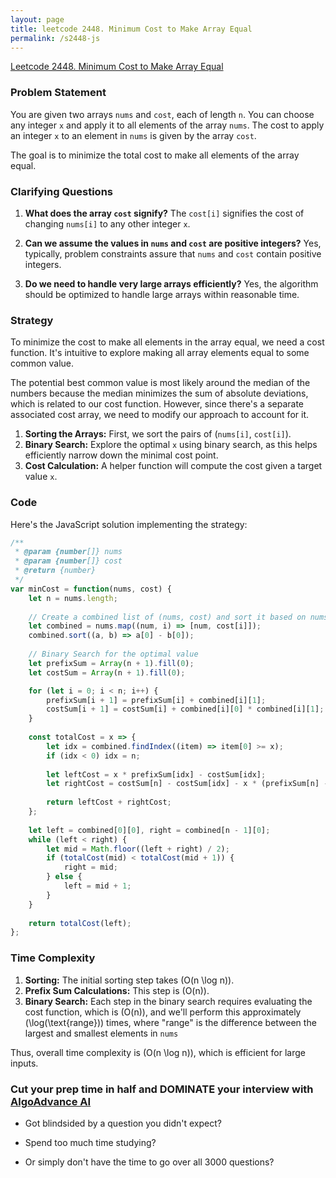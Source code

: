 ```yaml
---
layout: page
title: leetcode 2448. Minimum Cost to Make Array Equal
permalink: /s2448-js
---
```

[Leetcode 2448. Minimum Cost to Make Array Equal](https://algoadvance.github.io/algoadvance/l2448)
### Problem Statement

You are given two arrays `nums` and `cost`, each of length `n`. You can choose any integer `x` and apply it to all elements of the array `nums`. The cost to apply an integer `x` to an element in `nums` is given by the array `cost`.

The goal is to minimize the total cost to make all elements of the array equal.

### Clarifying Questions

1. **What does the array `cost` signify?**
   The `cost[i]` signifies the cost of changing `nums[i]` to any other integer `x`.

2. **Can we assume the values in `nums` and `cost` are positive integers?**
   Yes, typically, problem constraints assure that `nums` and `cost` contain positive integers.

3. **Do we need to handle very large arrays efficiently?**
   Yes, the algorithm should be optimized to handle large arrays within reasonable time.

### Strategy

To minimize the cost to make all elements in the array equal, we need a cost function. It's intuitive to explore making all array elements equal to some common value. 

The potential best common value is most likely around the median of the numbers because the median minimizes the sum of absolute deviations, which is related to our cost function. However, since there's a separate associated cost array, we need to modify our approach to account for it.

1. **Sorting the Arrays:** First, we sort the pairs of (`nums[i]`, `cost[i]`).
2. **Binary Search:** Explore the optimal `x` using binary search, as this helps efficiently narrow down the minimal cost point.
3. **Cost Calculation:** A helper function will compute the cost given a target value `x`.

### Code

Here's the JavaScript solution implementing the strategy:

```javascript
/**
 * @param {number[]} nums
 * @param {number[]} cost
 * @return {number}
 */
var minCost = function(nums, cost) {
    let n = nums.length;
    
    // Create a combined list of (nums, cost) and sort it based on nums
    let combined = nums.map((num, i) => [num, cost[i]]);
    combined.sort((a, b) => a[0] - b[0]);
    
    // Binary Search for the optimal value
    let prefixSum = Array(n + 1).fill(0);
    let costSum = Array(n + 1).fill(0);

    for (let i = 0; i < n; i++) {
        prefixSum[i + 1] = prefixSum[i] + combined[i][1];
        costSum[i + 1] = costSum[i] + combined[i][0] * combined[i][1];
    }
    
    const totalCost = x => {
        let idx = combined.findIndex((item) => item[0] >= x);
        if (idx < 0) idx = n;
        
        let leftCost = x * prefixSum[idx] - costSum[idx];
        let rightCost = costSum[n] - costSum[idx] - x * (prefixSum[n] - prefixSum[idx]);
        
        return leftCost + rightCost;
    };
    
    let left = combined[0][0], right = combined[n - 1][0];
    while (left < right) {
        let mid = Math.floor((left + right) / 2);
        if (totalCost(mid) < totalCost(mid + 1)) {
            right = mid;
        } else {
            left = mid + 1;
        }
    }
    
    return totalCost(left);
};
```

### Time Complexity

1. **Sorting:** The initial sorting step takes \(O(n \log n)\).
2. **Prefix Sum Calculations:** This step is \(O(n)\).
3. **Binary Search:** Each step in the binary search requires evaluating the cost function, which is \(O(n)\), and we'll perform this approximately \(\log(\text{range})\) times, where "range" is the difference between the largest and smallest elements in `nums`

Thus, overall time complexity is \(O(n \log n)\), which is efficient for large inputs.


### Cut your prep time in half and DOMINATE your interview with [AlgoAdvance AI](https://algoAdvance.com)

- Got blindsided by a question you didn't expect?

- Spend too much time studying?

- Or simply don't have the time to go over all 3000 questions?

